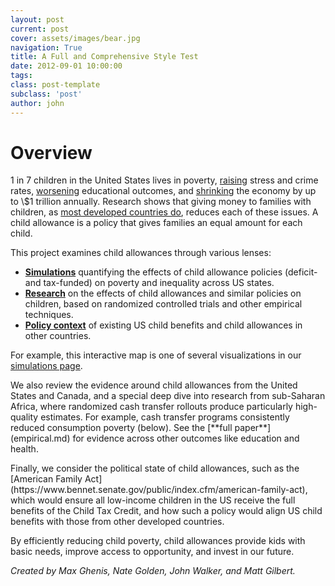 ```yaml
---
layout: post
current: post
cover: assets/images/bear.jpg
navigation: True
title: A Full and Comprehensive Style Test
date: 2012-09-01 10:00:00
tags:
class: post-template
subclass: 'post'
author: john
---
```


<head>
<script src="https://cdn.plot.ly/plotly-latest.min.js"></script>
<script src="https://ajax.googleapis.com/ajax/libs/jquery/3.5.1/jquery.min.js"></script>

</head>





# Overview

1 in 7 children in the United States lives in poverty, [raising](https://heckmanequation.org/resource/invest-in-early-childhood-development-reduce-deficits-strengthen-the-economy/) stress and crime rates, [worsening](https://www.sciencedirect.com/science/article/abs/pii/S1876285915003836) educational outcomes, and [shrinking](https://www.nap.edu/catalog/25246/a-roadmap-to-reducing-child-poverty) the economy by up to \\$1 trillion annually. Research shows that giving money to families with children, as [most developed countries do](https://www.vox.com/future-perfect/2019/3/6/18249290/child-poverty-american-family-act-sherrod-brown-michael-bennet), reduces each of these issues. A child allowance is a policy that gives families an equal amount for each child.

This project examines child allowances through various lenses:
* [**Simulations**](simulation.md) quantifying the effects of child allowance policies (deficit- and tax-funded) on poverty and inequality across US states.
* [**Research**](empirical.md) on the effects of child allowances and similar policies on children, based on randomized controlled trials and other empirical techniques.
* [**Policy context**](policies.md) of existing US child benefits and child allowances in other countries.

For example, this interactive map is one of several visualizations in our [simulations page](simulation.md).
<div>
<script>
$(document).ready(function(){

  $("#div1").load("graph1.html");

});
</script>
</div>
<div id="div1"></div>
We also review the evidence around child allowances from the United States and Canada, and a special deep dive into research from sub-Saharan Africa, where randomized cash transfer rollouts produce particularly high-quality estimates. For example, cash transfer programs consistently reduced consumption poverty (below). See the [**full paper**](empirical.md) for evidence across other outcomes like education and health.
<div>
<script>
$(document).ready(function(){

  $("#div2").load("graph2.html");

});
</script>
</div>
<div id="div2"></div>
Finally, we consider the political state of child allowances, such as the [American Family Act](https://www.bennet.senate.gov/public/index.cfm/american-family-act), which would ensure all low-income children in the US receive the full benefits of the Child Tax Credit, and how such a policy would align US child benefits with those from other developed countries.

By efficiently reducing child poverty, child allowances provide kids with basic needs, improve access to opportunity, and invest in our future.

*Created by Max Ghenis, Nate Golden, John Walker, and Matt Gilbert.*

